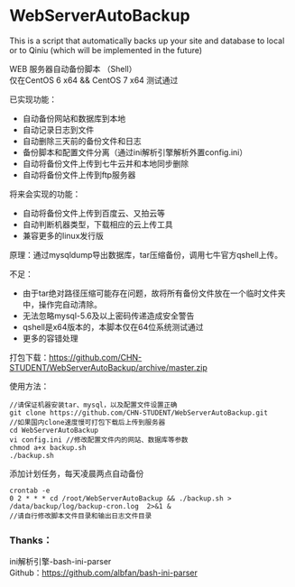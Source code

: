 # WebServerAutoBackup

This is a script that automatically backs up your site and database to local or to Qiniu (which will be implemented in the future)

WEB 服务器自动备份脚本 （Shell）  
仅在CentOS 6 x64 && CentOS 7 x64 测试通过

已实现功能：
 - 自动备份网站和数据库到本地
 - 自动记录日志到文件
 - 自动删除三天前的备份文件和日志
 - 备份脚本和配置文件分离（通过ini解析引擎解析外置config.ini）
 - 自动将备份文件上传到七牛云并和本地同步删除
 - 自动将备份文件上传到ftp服务器

将来会实现的功能：
 - 自动将备份文件上传到百度云、又拍云等
 - 自动判断机器类型，下载相应的云上传工具
 - 兼容更多的linux发行版
 
原理：通过mysqldump导出数据库，tar压缩备份，调用七牛官方qshell上传。

不足：
 - 由于tar绝对路径压缩可能存在问题，故将所有备份文件放在一个临时文件夹中，操作完自动清除。
 - 无法忽略mysql-5.6及以上密码传递造成安全警告
 - qshell是x64版本的，本脚本仅在64位系统测试通过
 - 更多的容错处理



打包下载：https://github.com/CHN-STUDENT/WebServerAutoBackup/archive/master.zip

使用方法：

	//请保证机器安装tar、mysql，以及配置文件设置正确
	git clone https://github.com/CHN-STUDENT/WebServerAutoBackup.git 
	//如果国内clone速度慢可打包下载后上传到服务器
    cd WebServerAutoBackup
    vi config.ini //修改配置文件内的网站、数据库等参数
    chmod a+x backup.sh
    ./backup.sh

添加计划任务，每天凌晨两点自动备份
    
    crontab -e
    0 2 * * * cd /root/WebServerAutoBackup && ./backup.sh > /data/backup/log/backup-cron.log  2>&1 & 
    //请自行修改脚本文件目录和输出日志文件目录

### Thanks：
ini解析引擎-bash-ini-parser  
Github：https://github.com/albfan/bash-ini-parser


